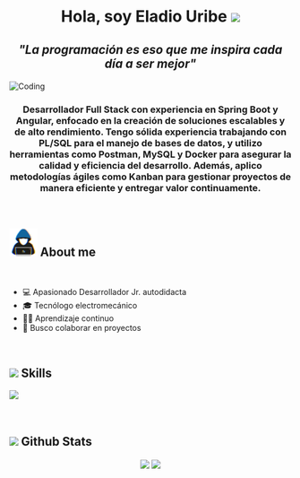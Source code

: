 <h1 align="center">Hola, soy Eladio Uribe <img src="https://media.giphy.com/media/hvRJCLFzcasrR4ia7z/giphy.gif" width="35"></h1>
<h2 align="center"><em>"La programación es eso que me inspira cada día a ser mejor"</em></em></h2>

<td width="50%" align="center">

  <img align="center" alt="Coding" width="200%" height="300" src="https://repository-images.githubusercontent.com/588181932/e36ec678-7984-4cdd-8e4c-a3932772ff8e">

  
  </td>

<div id="header" align="center">
  
  <h3 align="center">Desarrollador Full Stack con experiencia en Spring Boot y Angular, enfocado en la creación de soluciones escalables y de alto rendimiento. Tengo sólida experiencia trabajando con PL/SQL para el manejo de bases de datos, y utilizo herramientas como Postman, MySQL y Docker para asegurar la calidad y eficiencia del desarrollo. Además, aplico metodologías ágiles como Kanban para gestionar proyectos de manera eficiente y entregar valor continuamente.</h3>
</div>


<br>




## <picture><img src = "https://github.com/0xAbdulKhalid/0xAbdulKhalid/raw/main/assets/mdImages/about_me.gif" width = 50px></picture> **About me**


<br>

- :computer: Apasionado Desarrollador Jr. autodidacta
- 🎓 Tecnólogo electromecánico
-  :student: Aprendizaje continuo
-  👯 Busco colaborar en proyectos


<br>


## <img src="https://media2.giphy.com/media/QssGEmpkyEOhBCb7e1/giphy.gif?cid=ecf05e47a0n3gi1bfqntqmob8g9aid1oyj2wr3ds3mg700bl&rid=giphy.gif" width ="25"><b> Skills</b>
<p>
  <a href="https://skillicons.dev">
    <img src="https://skillicons.dev/icons?i=git,bootstrap,css,discord,github,html,java,js,react,jquery,sass,redux,sqlite,vscode&perline=14" />
  </a>
</p>


<br>




## <img src="https://media.giphy.com/media/iY8CRBdQXODJSCERIr/giphy.gif" width="35"><b> Github Stats </b>
<div align="center" style="margin-bottom:200px">
  <img width=45% align="center" src="https://github-readme-stats.vercel.app/api?username=uribedeveloper&include_all_commits=true&count_private=true&show_icons=true&title_color=7A7ADB&icon_color=2234AE&text_color=D3D3D3&bg_color=0,000000,130F40"/>
  <img width=40% align="center" src="https://github-readme-stats.vercel.app/api/top-langs?username=uribedeveloper&show_icons=true&locale=en&layout=compact&title_color=7A7ADB&icon_color=2234AE&text_color=D3D3D3&bg_color=0,000000,130F40"/>
</div>


<br>









 

<!--
**uribedeveloper/uribedeveloper** is a ✨ _special_ ✨ repository because its `README.md` (this file) appears on your GitHub profile.

Here are some ideas to get you started:

- 🔭 I’m currently working on ...
- 🌱 I’m currently learning ...
- 👯 I’m looking to collaborate on ...
- 🤔 I’m looking for help with ...
- 💬 Ask me about ...
- 📫 How to reach me: ...
- 😄 Pronouns: ...
- ⚡ Fun fact: ...
-->
